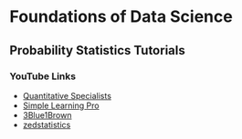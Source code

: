 # Foundations of Data Science

## Probability Statistics Tutorials 


### YouTube Links

* [Quantitative Specialists](https://www.youtube.com/@QuantitativeSpecialists)
* [Simple Learning Pro](https://www.youtube.com/@Simplelearningpro/)
* [3Blue1Brown](https://www.youtube.com/@3blue1brown)
* [zedstatistics](https://www.youtube.com/@zedstatistics)


